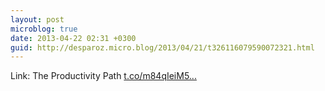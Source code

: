 ```yaml
---
layout: post
microblog: true
date: 2013-04-22 02:31 +0300
guid: http://desparoz.micro.blog/2013/04/21/t326116079590072321.html
---
```

Link: The Productivity Path [t.co/m84qIeiM5...](http://t.co/m84qIeiM5K)
